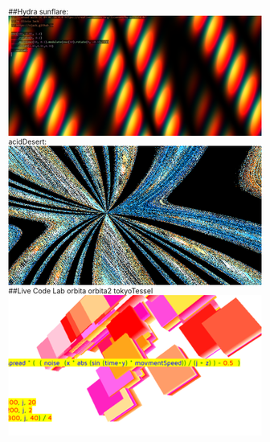 ##Hydra
    sunflare: ![alt text](hydrasunflare.png)
    acidDesert: ![alt text](hydraacidDesert.png)
##Live Code Lab
    orbita 
    orbita2
    tokyoTessel ![alt text](tokyoTessel.png)